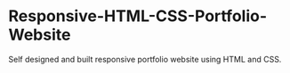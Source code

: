 # Responsive-HTML-CSS-Portfolio-Website
Self designed and built responsive portfolio website using HTML and CSS. 
